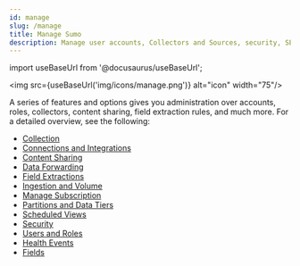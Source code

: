 ```yaml
---
id: manage
slug: /manage
title: Manage Sumo
description: Manage user accounts, Collectors and Sources, security, SEO, and other administrative details.
---
```


import useBaseUrl from '@docusaurus/useBaseUrl';

<img src={useBaseUrl('img/icons/manage.png')} alt="icon" width="75"/>

A series of features and options gives you administration over accounts, roles, collectors, content sharing, field extraction rules, and much more. For a detailed overview, see the following:

* [Collection](/docs/manage/collection)
* [Connections and Integrations](/docs/manage/connections-and-integrations)
* [Content Sharing](/docs/manage/content-sharing)
* [Data Forwarding](/docs/manage/data-forwarding)
* [Field Extractions](/docs/manage/field-extractions)
* [Ingestion and Volume](/docs/manage/ingestion-and-volume)
* [Manage Subscription](/docs/manage/manage-subscription)
* [Partitions and Data Tiers](/docs/manage/partitions-and-data-tiers)
* [Scheduled Views](/docs/manage/scheduled-views)
* [Security](/docs/manage/security)
* [Users and Roles](/docs/manage/users-and-roles)
* [Health Events](/docs/manage/health-events)
* [Fields](/docs/manage/fields)

